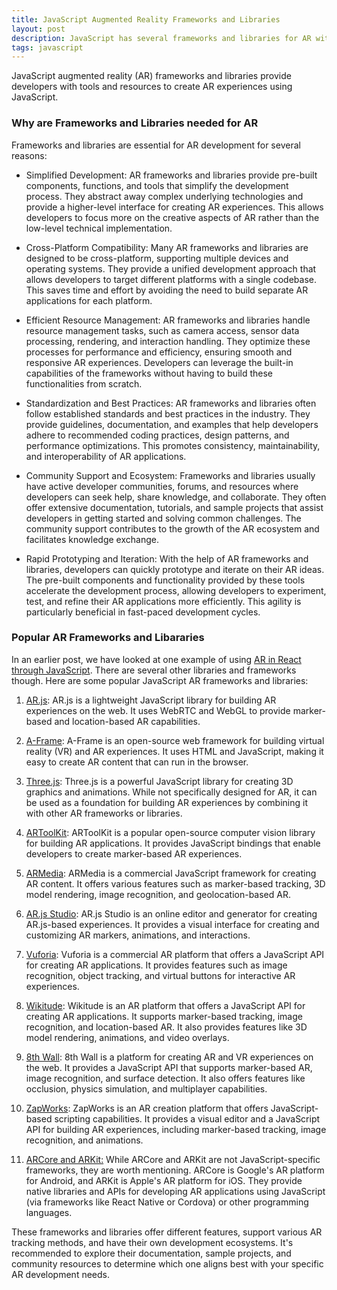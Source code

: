 ```yaml
---
title: JavaScript Augmented Reality Frameworks and Libraries
layout: post
description: JavaScript has several frameworks and libraries for AR with different functionalities and features. 
tags: javascript
---
```


JavaScript augmented reality (AR) frameworks and libraries provide developers with tools and resources to create AR experiences using JavaScript.

### Why are Frameworks and Libraries needed for AR
Frameworks and libraries are essential for AR development for several reasons:

- Simplified Development: AR frameworks and libraries provide pre-built components, functions, and tools that simplify the development process. They abstract away complex underlying technologies and provide a higher-level interface for creating AR experiences. This allows developers to focus more on the creative aspects of AR rather than the low-level technical implementation.

- Cross-Platform Compatibility: Many AR frameworks and libraries are designed to be cross-platform, supporting multiple devices and operating systems. They provide a unified development approach that allows developers to target different platforms with a single codebase. This saves time and effort by avoiding the need to build separate AR applications for each platform.

- Efficient Resource Management: AR frameworks and libraries handle resource management tasks, such as camera access, sensor data processing, rendering, and interaction handling. They optimize these processes for performance and efficiency, ensuring smooth and responsive AR experiences. Developers can leverage the built-in capabilities of the frameworks without having to build these functionalities from scratch.

- Standardization and Best Practices: AR frameworks and libraries often follow established standards and best practices in the industry. They provide guidelines, documentation, and examples that help developers adhere to recommended coding practices, design patterns, and performance optimizations. This promotes consistency, maintainability, and interoperability of AR applications.

- Community Support and Ecosystem: Frameworks and libraries usually have active developer communities, forums, and resources where developers can seek help, share knowledge, and collaborate. They often offer extensive documentation, tutorials, and sample projects that assist developers in getting started and solving common challenges. The community support contributes to the growth of the AR ecosystem and facilitates knowledge exchange.

- Rapid Prototyping and Iteration: With the help of AR frameworks and libraries, developers can quickly prototype and iterate on their AR ideas. The pre-built components and functionality provided by these tools accelerate the development process, allowing developers to experiment, test, and refine their AR applications more efficiently. This agility is particularly beneficial in fast-paced development cycles.

### Popular AR Frameworks and Libararies
In an earlier post, we have looked at one example of using [AR in React through JavaScript](/2023/04/10/AR-in-JavaScript-using-React.html). There are several other libraries and frameworks though. Here are some popular JavaScript AR frameworks and libraries:

1. [AR.js](https://ar-js-org.github.io/AR.js-Docs/): AR.js is a lightweight JavaScript library for building AR experiences on the web. It uses WebRTC and WebGL to provide marker-based and location-based AR capabilities.

2. [A-Frame](https://aframe.io/): A-Frame is an open-source web framework for building virtual reality (VR) and AR experiences. It uses HTML and JavaScript, making it easy to create AR content that can run in the browser.

3. [Three.js](https://threejs.org/): Three.js is a powerful JavaScript library for creating 3D graphics and animations. While not specifically designed for AR, it can be used as a foundation for building AR experiences by combining it with other AR frameworks or libraries.

4. [ARToolKit](http://www.artoolkitx.org/): ARToolKit is a popular open-source computer vision library for building AR applications. It provides JavaScript bindings that enable developers to create marker-based AR experiences.

5. [ARMedia](https://www.inglobetechnologies.com/ar-media/): ARMedia is a commercial JavaScript framework for creating AR content. It offers various features such as marker-based tracking, 3D model rendering, image recognition, and geolocation-based AR.

6. [AR.js Studio](https://ar-js-org.github.io/studio/): AR.js Studio is an online editor and generator for creating AR.js-based experiences. It provides a visual interface for creating and customizing AR markers, animations, and interactions.

7. [Vuforia](https://www.ptc.com/en/products/vuforia): Vuforia is a commercial AR platform that offers a JavaScript API for creating AR applications. It provides features such as image recognition, object tracking, and virtual buttons for interactive AR experiences.

8. [Wikitude](https://www.wikitude.com/): Wikitude is an AR platform that offers a JavaScript API for creating AR applications. It supports marker-based tracking, image recognition, and location-based AR. It also provides features like 3D model rendering, animations, and video overlays.

9. [8th Wall](https://www.8thwall.com/): 8th Wall is a platform for creating AR and VR experiences on the web. It provides a JavaScript API that supports marker-based AR, image recognition, and surface detection. It also offers features like occlusion, physics simulation, and multiplayer capabilities.

10. [ZapWorks](https://zap.works/): ZapWorks is an AR creation platform that offers JavaScript-based scripting capabilities. It provides a visual editor and a JavaScript API for building AR experiences, including marker-based tracking, image recognition, and animations.

11. [ARCore and ARKit:](https://www.modelry.ai/blog/arkit-vs-arcore) While ARCore and ARKit are not JavaScript-specific frameworks,  they are worth mentioning. ARCore is Google's AR platform for Android, and ARKit is Apple's AR platform for iOS. They provide native libraries and APIs for developing AR applications using JavaScript (via frameworks like React Native or Cordova) or other programming languages.


These frameworks and libraries offer different features, support various AR tracking methods, and have their own development ecosystems. It's recommended to explore their documentation, sample projects, and community resources to determine which one aligns best with your specific AR development needs.


